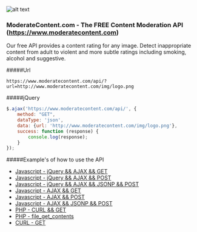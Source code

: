 ![alt text](https://www.moderatecontent.com/img/moderate_content_com_logo.png "ModerateContent.com")

### ModerateContent.com - The FREE Content Moderation API (https://www.moderatecontent.com)

Our free API provides a content rating for any image. Detect inappropriate content from adult to violent and more subtle ratings including smoking, alcohol and suggestive.

#####Url

```
https://www.moderatecontent.com/api/?url=http://www.moderatecontent.com/img/logo.png

```

#####jQuery
```javascript
$.ajax('https://www.moderatecontent.com/api/', {
    method: "GET",
    dataType: 'json',
    data: {url: 'http://www.moderatecontent.com/img/logo.png'},
    success: function (response) {
        console.log(response);
    }
});

```

#####Example's of how to use the API
* [Javascript - jQuery && AJAX && GET](../master/Example-JS-JQUERY_AJAX_GET/)
* [Javascript - jQuery && AJAX && POST](../master/Example-JS-JQUERY_AJAX_POST/)
* [Javascript - jQuery && AJAX && JSONP && POST](../master/Example-JS-JQUERY_AJAX_JSONP_GET/)
* [Javascript - AJAX && GET](../master/Example-JS-AJAX_GET/)
* [Javascript - AJAX && POST](../master/Example-JS-AJAX_POST/)
* [Javascript - AJAX && JSONP && POST](../master/Example-JS-AJAX_JSONP_GET/)
* [PHP - CURL && GET](../master/Example-PHP-CURL_GET/)
* [PHP - file_get_contents](../master/Example-PHP-FILE_GET_CONTENTS/)
* [CURL - GET](../master/Example-CURL/)

